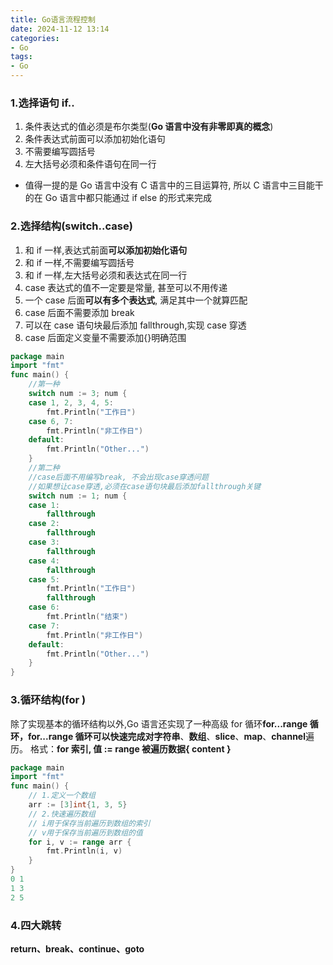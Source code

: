```yaml
---
title: Go语言流程控制
date: 2024-11-12 13:14  
categories:
- Go
tags:
- Go
---
```


### 1.选择语句 if..

1.  条件表达式的值必须是布尔类型(**Go 语言中没有非零即真的概念**)
2.  条件表达式前面可以添加初始化语句
3.  不需要编写圆括号
4.  左大括号必须和条件语句在同一行

- 值得一提的是 Go 语言中没有 C 语言中的三目运算符, 所以 C 语言中三目能干的在 Go 语言中都只能通过 if else 的形式来完成

### 2.选择结构(switch..case)

1.  和 if 一样,表达式前面**可以添加初始化语句**
2.  和 if 一样,不需要编写圆括号
3.  和 if 一样,左大括号必须和表达式在同一行
4.  case 表达式的值不一定要是常量, 甚至可以不用传递
5.  一个 case 后面**可以有多个表达式**, 满足其中一个就算匹配
6.  case 后面不需要添加 break
7.  可以在 case 语句块最后添加 fallthrough,实现 case 穿透
8.  case 后面定义变量不需要添加{}明确范围

```go
package main
import "fmt"
func main() {
    //第一种
    switch num := 3; num {
    case 1, 2, 3, 4, 5:
        fmt.Println("工作日")
    case 6, 7:
        fmt.Println("非工作日")
    default:
        fmt.Println("Other...")
    }
    //第二种
    //case后面不用编写break, 不会出现case穿透问题
    //如果想让case穿透,必须在case语句块最后添加fallthrough关键
    switch num := 1; num {
    case 1:
        fallthrough
    case 2:
        fallthrough
    case 3:
        fallthrough
    case 4:
        fallthrough
    case 5:
        fmt.Println("工作日")
        fallthrough
    case 6:
        fmt.Println("结束")
    case 7:
        fmt.Println("非工作日")
    default:
        fmt.Println("Other...")
    }
}
```

### 3.循环结构(for )

除了实现基本的循环结构以外,Go 语言还实现了一种高级 for 循环**for...range 循环，**for...range 循环可以快速完成对**字符串**、**数组**、**slice**、**map**、**channel**遍历。
格式：**for 索引, 值 := range 被遍历数据{ content }**

```go
package main
import "fmt"
func main() {
    // 1.定义一个数组
    arr := [3]int{1, 3, 5}
    // 2.快速遍历数组
    // i用于保存当前遍历到数组的索引
    // v用于保存当前遍历到数组的值
    for i, v := range arr {
        fmt.Println(i, v)
    }
}
0 1
1 3
2 5
```

### 4.四大跳转

**return、break、continue、goto**
